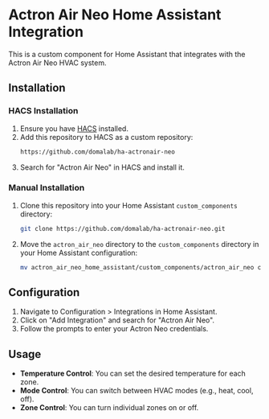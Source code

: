 # Actron Air Neo Home Assistant Integration

This is a custom component for Home Assistant that integrates with the Actron Air Neo HVAC system.

## Installation

### HACS Installation

1. Ensure you have [HACS](https://hacs.xyz) installed.
2. Add this repository to HACS as a custom repository:
    ```bash
    https://github.com/domalab/ha-actronair-neo
    ```
3. Search for "Actron Air Neo" in HACS and install it.

### Manual Installation

1. Clone this repository into your Home Assistant `custom_components` directory:
    ```bash
    git clone https://github.com/domalab/ha-actronair-neo.git
    ```
2. Move the `actron_air_neo` directory to the `custom_components` directory in your Home Assistant configuration:
    ```bash
    mv actron_air_neo_home_assistant/custom_components/actron_air_neo custom_components/
    ```

## Configuration

1. Navigate to Configuration > Integrations in Home Assistant.
2. Click on "Add Integration" and search for "Actron Air Neo".
3. Follow the prompts to enter your Actron Neo credentials.

## Usage

- **Temperature Control**: You can set the desired temperature for each zone.
- **Mode Control**: You can switch between HVAC modes (e.g., heat, cool, off).
- **Zone Control**: You can turn individual zones on or off.
